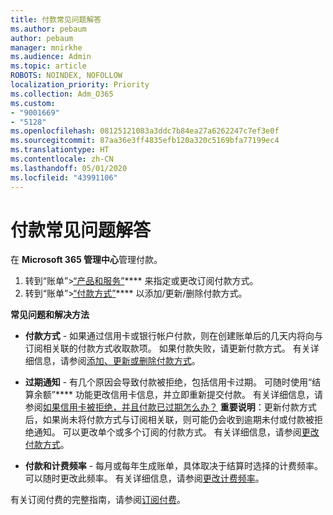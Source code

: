 ```yaml
---
title: 付款常见问题解答
ms.author: pebaum
author: pebaum
manager: mnirkhe
ms.audience: Admin
ms.topic: article
ROBOTS: NOINDEX, NOFOLLOW
localization_priority: Priority
ms.collection: Adm_O365
ms.custom:
- "9001669"
- "5128"
ms.openlocfilehash: 08125121083a3ddc7b84ea27a6262247c7ef3e0f
ms.sourcegitcommit: 87aa36e3ff4835efb120a320c5169bfa77199ec4
ms.translationtype: HT
ms.contentlocale: zh-CN
ms.lasthandoff: 05/01/2020
ms.locfileid: "43991106"
---
```

# <a name="payment-faq"></a>付款常见问题解答

在 **Microsoft 365 管理中心**管理付款。 

1. 转到“账单”>[“产品和服务”](https://go.microsoft.com/fwlink/p/?linkid=842054)**** 来指定或更改订阅付款方式。
2. 转到“账单”>[“付款方式”](https://go.microsoft.com/fwlink/p/?linkid=2018806)**** 以添加/更新/删除付款方式。

**常见问题和解决方法**

- **付款方式** - 如果通过信用卡或银行帐户付款，则在创建账单后的几天内将向与订阅相关联的付款方式收取款项。 如果付款失败，请更新付款方式。 有关详细信息，请参阅[添加、更新或删除付款方式](https://go.microsoft.com/fwlink/?linkid=2118133)。

- **过期通知** - 有几个原因会导致付款被拒绝，包括信用卡过期。 可随时使用“结算余额”**** 功能更改信用卡信息，并立即重新提交付款。 有关详细信息，请参阅[如果信用卡被拒绝，并且付款已过期怎么办？](https://docs.microsoft.com/microsoft-365/commerce/billing-and-payments/pay-for-your-subscription?view=o365-worldwide#what-if-my-credit-card-was-declined-and-my-payment-is-past-due) **重要说明**：更新付款方式后，如果尚未将付款方式与订阅相关联，则可能仍会收到逾期未付或付款被拒绝通知。 可以更改单个或多个订阅的付款方式。 有关详细信息，请参阅[更改付款方式](https://docs.microsoft.com/microsoft-365/commerce/billing-and-payments/add-update-or-remove-credit-card-or-bank-account?view=o365-worldwide#change-a-payment-method)。

- **付款和计费频率** - 每月或每年生成账单，具体取决于结算时选择的计费频率。 可以随时更改此频率。 有关详细信息，请参阅[更改计费频率](https://go.microsoft.com/fwlink/?linkid=2119148)。

有关订阅付费的完整指南，请参阅[订阅付费](https://docs.microsoft.com/microsoft-365/commerce/billing-and-payments/pay-for-your-subscription?view=o365-worldwide)。
